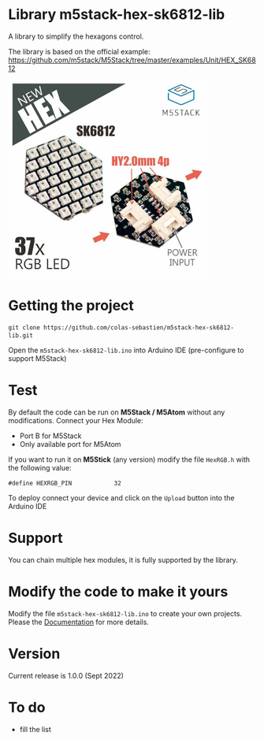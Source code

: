 # Library m5stack-hex-sk6812-lib
A library to simplify the hexagons control.

The library is based on the official example:
https://github.com/m5stack/M5Stack/tree/master/examples/Unit/HEX_SK6812

![M5 Hex SK6812](images/hex_01_medium.jpg)

# Getting the project
```
git clone https://github.com/colas-sebastien/m5stack-hex-sk6812-lib.git
```

Open the `m5stack-hex-sk6812-lib.ino` into Arduino IDE (pre-configure to support M5Stack)

# Test

By default the code can be run on **M5Stack / M5Atom** without any modifications.
Connect your Hex Module:
- Port B for M5Stack
- Only available port for M5Atom

If you want to run it on **M5Stick** (any version) modify the file `HexRGB.h` with the following value:
```
#define HEXRGB_PIN            32
```

To deploy connect your device and click on the `Upload` button into the Arduino IDE

# Support

You can chain multiple hex modules, it is fully supported by the library.

# Modify the code to make it yours

Modify the file `m5stack-hex-sk6812-lib.ino` to create your own projects.
Please the [Documentation](documentation.md) for more details.

# Version

Current release is 1.0.0 (Sept 2022)

# To do

- fill the list
